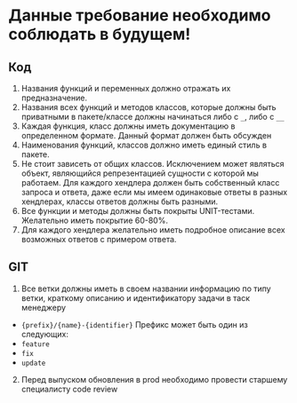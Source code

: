 # Данные требование необходимо соблюдать в будущем!
## Код
1. Названия функций и переменных должно отражать их предназначение.
2. Названия всех функций и методов классов, которые должны быть приватными в пакете/классе должны начинаться либо с `_`, либо с `__`
3. Каждая функция, класс должны иметь документацию в определенном формате. Данный формат должен быть обсужден 
4. Наименования функций, классов должно иметь единый стиль в пакете.
5. Не стоит зависеть от общих классов. Исключением может являться объект, являющийся репрезентацией сущности с которой мы работаем.
	Для каждого хендлера должен быть собственный класс запроса и ответа, даже если мы имеем одинаковые ответы в разных хендлерах, классы ответов должны быть разными.
6. Все функции и методы должны быть покрыты UNIT-тестами. Желательно иметь покрытие 60-80%.
7. Для каждого хендлера желательно иметь подробное описание всех возможных ответов с примером ответа.
## GIT
1. Все ветки должны иметь в своем названии информацию по типу ветки, краткому описанию и идентификатору задачи в таск менеджеру
- `{prefix}/{name}-{identifier}`
Префикс может быть один из следующих:
- `feature`
- `fix`
- `update`
2. Перед выпуском обновления в prod необходимо провести старшему специалисту code review